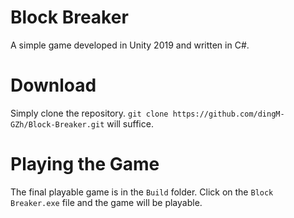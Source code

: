 # Block Breaker
A simple game developed in Unity 2019 and written in C#.

# Download
Simply clone the repository. `git clone https://github.com/dingM-GZh/Block-Breaker.git` will suffice.

# Playing the Game
The final playable game is in the `Build` folder. Click on the `Block Breaker.exe` file and the game will be playable.
